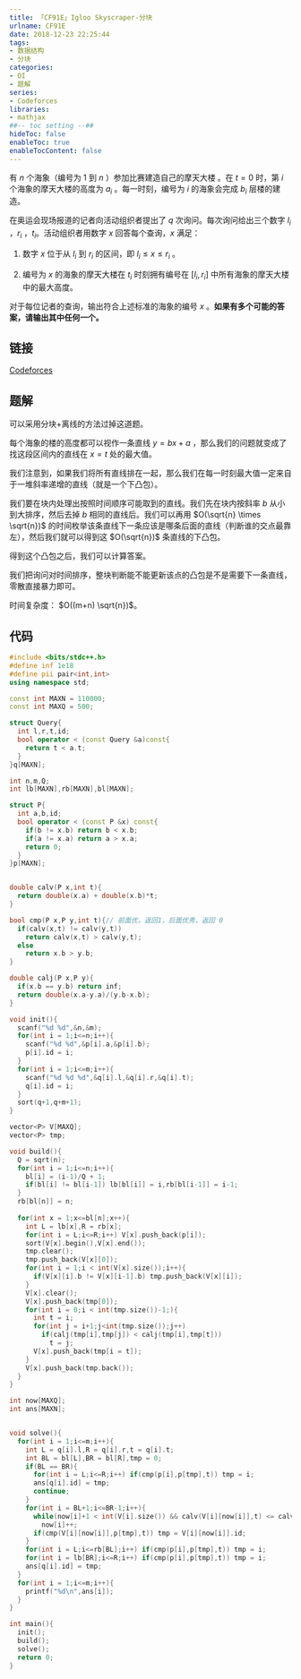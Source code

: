 ```yaml
---
title: 「CF91E」Igloo Skyscraper-分块
urlname: CF91E
date: 2018-12-23 22:25:44
tags:
- 数据结构
- 分块
categories: 
- OI
- 题解
series:
- Codeforces
libraries:
- mathjax 
##-- toc setting --##
hideToc: false
enableToc: true
enableTocContent: false
---
```


有 $n$ 个海象（编号为 $1$ 到 $n$ ）参加比赛建造自己的摩天大楼 。在 $t=0$ 时，第 $i$ 个海象的摩天大楼的高度为 $a_i$ 。每一时刻，编号为 $i$ 的海象会完成 $b_i$ 层楼的建造。

在奥运会现场报道的记者向活动组织者提出了 $q$ 次询问。每次询问给出三个数字 $l_i$ ，$r_i$ ，$t_i$。活动组织者用数字 $x$ 回答每个查询，$x$ 满足：

1. 数字 $x$ 位于从 $l_i$ 到 $r_i$ 的区间，即 $l_i \leq x \leq r_i$ 。

2. 编号为 $x$ 的海象的摩天大楼在 $t_i$ 时刻拥有编号在 $[l_i,r_i]$ 中所有海象的摩天大楼中的最大高度。

对于每位记者的查询，输出符合上述标准的海象的编号 $x$ 。**如果有多个可能的答案，请输出其中任何一个。**

<!--more-->

## 链接

[Codeforces](https://codeforces.com/problemset/problem/91/E)

## 题解

可以采用分块+离线的方法过掉这道题。

每个海象的楼的高度都可以视作一条直线 $y = bx + a$ ，那么我们的问题就变成了找这段区间内的直线在 $x = t$ 处的最大值。

我们注意到，如果我们将所有直线排在一起，那么我们在每一时刻最大值一定来自于一堆斜率递增的直线（就是一个下凸包）。

我们要在块内处理出按照时间顺序可能取到的直线。我们先在块内按斜率 $b$ 从小到大排序，然后去掉 $b$ 相同的直线后。我们可以再用 $O(\sqrt{n} \times \sqrt{n})$ 的时间枚举该条直线下一条应该是哪条后面的直线（判断谁的交点最靠左），然后我们就可以得到这 $O(\sqrt{n})$ 条直线的下凸包。

得到这个凸包之后，我们可以计算答案。

我们把询问对时间排序，整块判断能不能更新该点的凸包是不是需要下一条直线，零散直接暴力即可。

时间复杂度： $O((m+n) \sqrt{n})$。

## 代码


```cpp
#include <bits/stdc++.h>
#define inf 1e18
#define pii pair<int,int>
using namespace std;

const int MAXN = 110000;
const int MAXQ = 500;

struct Query{
  int l,r,t,id;
  bool operator < (const Query &a)const{
    return t < a.t;
  }
}q[MAXN];

int n,m,Q;
int lb[MAXN],rb[MAXN],bl[MAXN];

struct P{
  int a,b,id;
  bool operator < (const P &x) const{
    if(b != x.b) return b < x.b;
    if(a != x.a) return a > x.a;
    return 0;
  }
}p[MAXN];


double calv(P x,int t){
  return double(x.a) + double(x.b)*t;
}

bool cmp(P x,P y,int t){// 前面优，返回1，后面优秀，返回 0
  if(calv(x,t) != calv(y,t))
    return calv(x,t) > calv(y,t);
  else
    return x.b > y.b;
}

double calj(P x,P y){
  if(x.b == y.b) return inf;
  return double(x.a-y.a)/(y.b-x.b);
}

void init(){
  scanf("%d %d",&n,&m);
  for(int i = 1;i<=n;i++){
    scanf("%d %d",&p[i].a,&p[i].b);
    p[i].id = i;
  }
  for(int i = 1;i<=m;i++){
    scanf("%d %d %d",&q[i].l,&q[i].r,&q[i].t);
    q[i].id = i;
  }
  sort(q+1,q+m+1);
}

vector<P> V[MAXQ];
vector<P> tmp;

void build(){
  Q = sqrt(n);
  for(int i = 1;i<=n;i++){
    bl[i] = (i-1)/Q + 1;
    if(bl[i] != bl[i-1]) lb[bl[i]] = i,rb[bl[i-1]] = i-1;
  }
  rb[bl[n]] = n;
  
  for(int x = 1;x<=bl[n];x++){
    int L = lb[x],R = rb[x];
    for(int i = L;i<=R;i++) V[x].push_back(p[i]);
    sort(V[x].begin(),V[x].end());
    tmp.clear();
    tmp.push_back(V[x][0]);
    for(int i = 1;i < int(V[x].size());i++){
      if(V[x][i].b != V[x][i-1].b) tmp.push_back(V[x][i]);
    }
    V[x].clear();
    V[x].push_back(tmp[0]);
    for(int i = 0;i < int(tmp.size())-1;){
      int t = i;
      for(int j = i+1;j<int(tmp.size());j++)
        if(calj(tmp[i],tmp[j]) < calj(tmp[i],tmp[t]))
          t = j;
      V[x].push_back(tmp[i = t]);
    }
    V[x].push_back(tmp.back());
  }
}

int now[MAXQ];
int ans[MAXN];


void solve(){
  for(int i = 1;i<=m;i++){
    int L = q[i].l,R = q[i].r,t = q[i].t;
    int BL = bl[L],BR = bl[R],tmp = 0;
    if(BL == BR){
      for(int i = L;i<=R;i++) if(cmp(p[i],p[tmp],t)) tmp = i;  
      ans[q[i].id] = tmp;
      continue;
    }
    for(int i = BL+1;i<=BR-1;i++){
      while(now[i]+1 < int(V[i].size()) && calv(V[i][now[i]],t) <= calv(V[i][now[i]+1],t))
        now[i]++;
      if(cmp(V[i][now[i]],p[tmp],t)) tmp = V[i][now[i]].id;
    }
    for(int i = L;i<=rb[BL];i++) if(cmp(p[i],p[tmp],t)) tmp = i;  
    for(int i = lb[BR];i<=R;i++) if(cmp(p[i],p[tmp],t)) tmp = i;   
    ans[q[i].id] = tmp;
  }
  for(int i = 1;i<=m;i++){
    printf("%d\n",ans[i]);
  }
}

int main(){
  init();
  build();
  solve();
  return 0;
}
```

